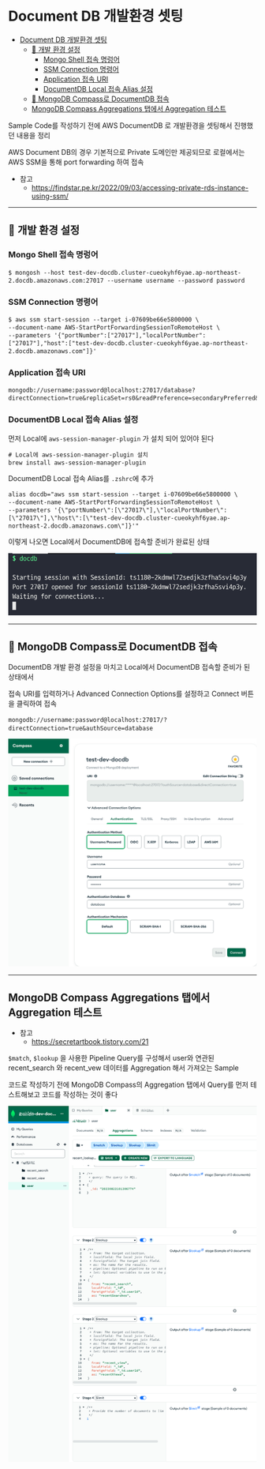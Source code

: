 # Document DB 개발환경 셋팅

<!-- TOC -->
* [Document DB 개발환경 셋팅](#document-db-개발환경-셋팅)
  * [🚦 개발 환경 설정](#-개발-환경-설정)
    * [Mongo Shell 접속 명렁어](#mongo-shell-접속-명렁어)
    * [SSM Connection 명령어](#ssm-connection-명령어)
    * [Application 접속 URI](#application-접속-uri)
    * [DocumentDB Local 접속 Alias 설정](#documentdb-local-접속-alias-설정)
  * [🚦 MongoDB Compass로 DocumentDB 접속](#-mongodb-compass로-documentdb-접속)
  * [MongoDB Compass Aggregations 탭에서 Aggregation 테스트](#mongodb-compass-aggregations-탭에서-aggregation-테스트)
<!-- TOC -->

Sample Code를 작성하기 전에 AWS DocumentDB 로 개발환경을 셋팅해서 진행했던 내용을 정리

AWS Document DB의 경우 기본적으로 Private 도메인만 제공되므로 로컬에서는 AWS SSM을 통해 port forwarding 하여 접속

- 참고
    - https://findstar.pe.kr/2022/09/03/accessing-private-rds-instance-using-ssm/

---

## 🚦 개발 환경 설정

### Mongo Shell 접속 명렁어

```shell
$ mongosh --host test-dev-docdb.cluster-cueokyhf6yae.ap-northeast-2.docdb.amazonaws.com:27017 --username username --password password
```

### SSM Connection 명령어

```shell
$ aws ssm start-session --target i-07609be66e5800000 \
--document-name AWS-StartPortForwardingSessionToRemoteHost \
--parameters '{"portNumber":["27017"],"localPortNumber":["27017"],"host":["test-dev-docdb.cluster-cueokyhf6yae.ap-northeast-2.docdb.amazonaws.com"]}'
```

### Application 접속 URI

```shell
mongodb://username:password@localhost:27017/database?directConnection=true&replicaSet=rs0&readPreference=secondaryPreferred&retryWrites=false&w=majority
```

### DocumentDB Local 접속 Alias 설정

먼저 Local에 `aws-session-manager-plugin` 가 설치 되어 있어야 된다

```shell
# Local에 aws-session-manager-plugin 설치
brew install aws-session-manager-plugin
```

DocumentDB Local 접속 Alias를 `.zshrc`에 추가

```shell
alias docdb="aws ssm start-session --target i-07609be66e5800000 \
--document-name AWS-StartPortForwardingSessionToRemoteHost \
--parameters '{\"portNumber\":[\"27017\"],\"localPortNumber\":[\"27017\"],\"host\":[\"test-dev-docdb.cluster-cueokyhf6yae.ap-northeast-2.docdb.amazonaws.com\"]}'"
```

이렇게 나오면 Local에서 DocumentDB에 접속할 준비가 완료된 상태

![img.png](attachments/img1.png)

---

## 🚦 MongoDB Compass로 DocumentDB 접속

DocumentDB 개발 환경 설정을 마치고 Local에서 DocumentDB 접속할 준비가 된 상태에서

접속 URI를 입력하거나 Advanced Connection Options를 설정하고 Connect 버튼을 클릭하여 접속

`mongodb://username:password@localhost:27017/?directConnection=true&authSource=database`

![img.png](attachments/img2.png)

---

## MongoDB Compass Aggregations 탭에서 Aggregation 테스트

- 참고
  - https://secretartbook.tistory.com/21

`$match`, `$lookup` 을 사용한 Pipeline Query를 구성해서 user와 연관된 recent_search 와 recent_vew 데이터를 Aggregation 해서 가져오는 Sample

코드로 작성하기 전에 MongoDB Compass의 Aggregation 탭에서 Query를 먼저 테스트해보고 코드를 작성하는 것이 좋다

![img.png](attachments/img3.png)